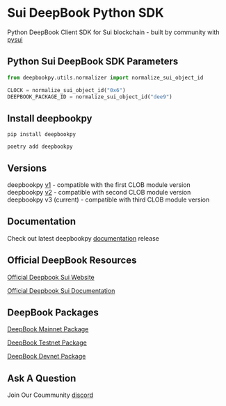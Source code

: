 # Sui DeepBook Python SDK
Python DeepBook Client SDK for Sui blockchain - built by community with [pysui](https://github.com/FrankC01/pysui/)

## Python Sui DeepBook SDK Parameters
```py
from deepbookpy.utils.normalizer import normalize_sui_object_id

CLOCK = normalize_sui_object_id("0x6")
DEEPBOOK_PACKAGE_ID = normalize_sui_object_id("dee9")

```
## Install deepbookpy
`pip install deepbookpy`

`poetry add deepbookpy`

## Versions
deepbookpy [v1](https://github.com/andreidev1/deepbookpy/tree/clob_v1_module) - compatible with the first CLOB module version
deepbookpy [v2](https://github.com/andreidev1/deepbookpy/tree/clob_v2_module) - compatible with second CLOB module version
deepbookpy v3 (current) - compatible with third CLOB module version

## Documentation
Check out latest deepbookpy [documentation](https://deepbookpy.readthedocs.io/en/latest/) release 

## Official DeepBook Resources

[Official Deepbook Sui Website](https://sui-deepbook.com/)

[Official Deepbook Sui Documentation](https://docs.sui-deepbook.com/)

## DeepBook Packages

[DeepBook Mainnet Package](https://suiexplorer.com/object/0x000000000000000000000000000000000000000000000000000000000000dee9)

[DeepBook Testnet Package](https://suiexplorer.com/object/0x000000000000000000000000000000000000000000000000000000000000dee9?network=testnet)

[DeepBook Devnet Package](https://suiexplorer.com/object/0x000000000000000000000000000000000000000000000000000000000000dee9?network=devnet)

## Ask A Question

Join Our Coummunity [discord](https://discord.gg/CUTen9zu5h)
